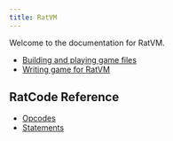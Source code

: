 ```yaml
---
title: RatVM
---
```


Welcome to the documentation for RatVM.

- [Building and playing game files](build-play.html)
- [Writing game for RatVM](writing.html)

## RatCode Reference

- [Opcodes](opcodes.html)
- [Statements](statements.html)
